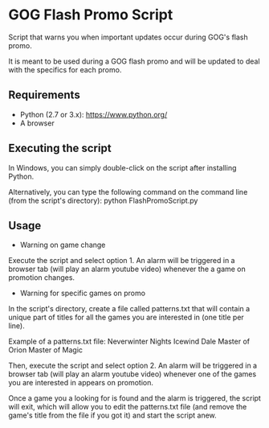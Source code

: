 GOG Flash Promo Script
======================

Script that warns you when important updates occur during GOG's flash promo.

It is meant to be used during a GOG flash promo and will be updated to deal with the specifics for each promo.

Requirements
------------

- Python (2.7 or 3.x): https://www.python.org/
- A browser

Executing the script
--------------------

In Windows, you can simply double-click on the script after installing Python.

Alternatively, you can type the following command on the command line (from the script's directory): python FlashPromoScript.py

Usage
-----

- Warning on game change

Execute the script and select option 1. An alarm will be triggered in a browser tab (will play an alarm youtube video) whenever the a game on promotion changes.

- Warning for specific games on promo

In the script's directory, create a file called patterns.txt that will contain a unique part of titles for all the games you are interested in (one title per line).

Example of a patterns.txt file:
Neverwinter Nights
Icewind Dale
Master of Orion
Master of Magic

Then, execute the script and select option 2. An alarm will be triggered in a browser tab (will play an alarm youtube video) whenever one of the games you are interested in appears on promotion.

Once a game you a looking for is found and the alarm is triggered, the script will exit, which will allow you to edit the patterns.txt file (and remove the game's title from the file if you got it) and start the script anew.


